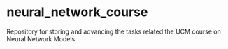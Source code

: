# neural_network_course
Repository for storing and advancing the tasks related the UCM course on Neural Network Models
